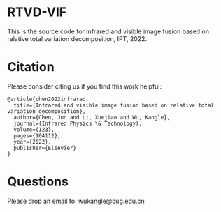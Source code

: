 # RTVD-VIF
This is the source code for Infrared and visible image fusion based on relative total variation decomposition, IPT, 2022.
# Citation
Please consider citing us if you find this work helpful:
```
@article{chen2022infrared,
  title={Infrared and visible image fusion based on relative total variation decomposition},
  author={Chen, Jun and Li, Xuejiao and Wu, Kangle},
  journal={Infrared Physics \& Technology},
  volume={123},
  pages={104112},
  year={2022},
  publisher={Elsevier}
}
```
# Questions
Please drop an email to: wukangle@cug.edu.cn
